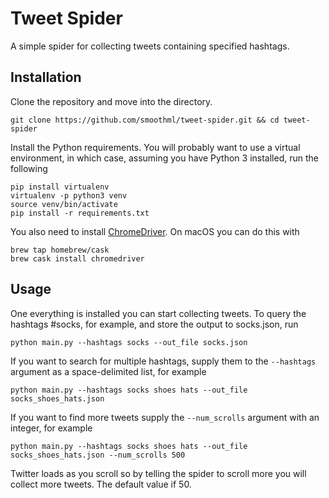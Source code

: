 # Tweet Spider
A simple spider for collecting tweets containing specified hashtags.

## Installation
Clone the repository and move into the directory.

```
git clone https://github.com/smoothml/tweet-spider.git && cd tweet-spider
```

Install the Python requirements. You will probably want to use a virtual environment, in which case, assuming you have Python 3 installed, run the following

```
pip install virtualenv
virtualenv -p python3 venv
source venv/bin/activate
pip install -r requirements.txt
```

You also need to install [ChromeDriver](https://sites.google.com/a/chromium.org/chromedriver/home). On macOS you can do this with

```
brew tap homebrew/cask
brew cask install chromedriver
```

## Usage
One everything is installed you can start collecting tweets. To query the hashtags #socks, for example, and store the output to socks.json, run

```
python main.py --hashtags socks --out_file socks.json
```

If you want to search for multiple hashtags, supply them to the `--hashtags` argument as a space-delimited list, for example

```
python main.py --hashtags socks shoes hats --out_file socks_shoes_hats.json
```

If you want to find more tweets supply the `--num_scrolls` argument with an integer, for example

```
python main.py --hashtags socks shoes hats --out_file socks_shoes_hats.json --num_scrolls 500
```

Twitter loads as you scroll so by telling the spider to scroll more you will collect more tweets. The default value if 50.
